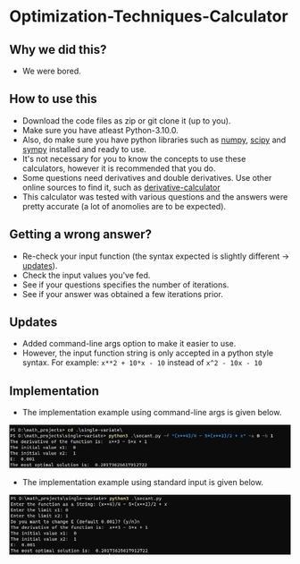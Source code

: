 # Optimization-Techniques-Calculator
## Why we did this?
   * We were bored.
## How to use this
   * Download the code files as zip or git clone it (up to you).
   * Make sure you have atleast Python-3.10.0.
   * Also, do make sure you have python libraries such as [numpy](https://numpy.org/), [scipy](https://scipy.org/) and [sympy](https://www.sympy.org/en/index.html) installed and        ready to use.
   * It's not necessary for you to know the concepts to use these calculators, however it is recommended that you do.
   * Some questions need derivatives and double derivatives. Use other online sources to find it, such as [derivative-calculator](https://www.derivative-calculator.net/)
   * This calculator was tested with various questions and the answers were pretty accurate (a lot of anomolies are to be expected).
   
## Getting a wrong answer?
   * Re-check your input function (the syntax expected is slightly different -> [updates](#Updates)).
   * Check the input values you've fed.
   * See if your questions specifies the number of iterations. 
   * See if your answer was obtained a few iterations prior.

## Updates
   * Added command-line args option to make it easier to use.
   * However, the input function string is only accepted in a python style syntax. For example: `x**2 + 10*x - 10` instead of `x^2 - 10x - 10` 
   
## Implementation 
   * The implementation example using command-line args is given below.

   ![implementation1](https://github.com/MinatoNamikaze02/Optimization-Techniques-Calculator/blob/master/single-variate/imp_example1.png)
   * The implementation example using standard input is given below.

   ![implementation2](https://github.com/MinatoNamikaze02/Optimization-Techniques-Calculator/blob/master/single-variate/imp_example2.png)
